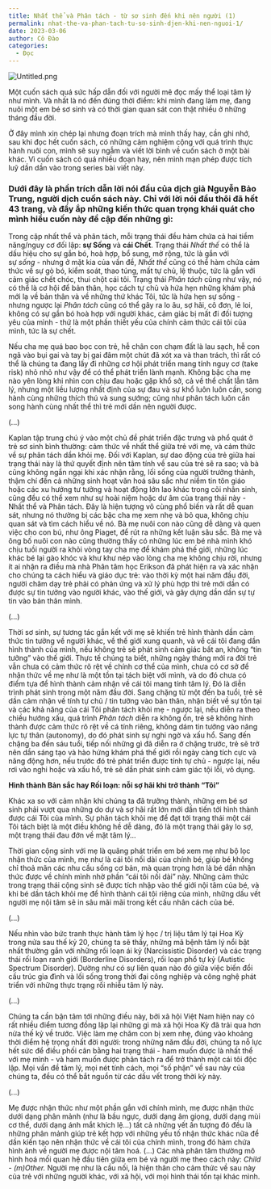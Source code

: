```yaml
---
title: Nhất thể và Phân tách - từ sơ sinh đến khi nên người (1)
permalink: nhat-the-va-phan-tach-tu-so-sinh-djen-khi-nen-nguoi-1/
date: 2023-03-06
author: Cô Đào
categories:
  - Đọc
---
```


![Untitled.png](/images/b857f7c4-8aa8-44c6-8cc9-1b18ae120778/Untitled.png)


Một cuốn sách quá sức hấp dẫn đối với người mê đọc mấy thể loại tâm lý như mình. Và nhất là nó đến đúng thời điểm: khi mình đang làm mẹ, đang nuôi một em bé sơ sinh và có thời gian quan sát con thật nhiều ở những tháng đầu đời.


Ở đây mình xin chép lại nhưng đoạn trích mà mình thấy hay, cần ghi nhớ, sau khi đọc hết cuốn sách, có những cảm nghiệm cộng với quá trình thực hành nuôi con, mình sẽ suy ngẫm và viết lời bình về cuốn sách ở một bài khác. Vì cuốn sách có quá nhiều đoạn hay, nên mình mạn phép được tích luỹ dần dần vào trong series bài viết này.


### **Dưới đây là phần trích dẫn lời nói đầu của dịch giả Nguyễn Bảo Trung, người dịch cuốn sách này. Chỉ với lời nói đầu thôi đã hết 43 trang, và đầy ắp những kiến thức quan trọng khái quát cho mình hiểu cuốn này đề cập đến những gì:**


Trong cặp nhất thể và phân tách, mỗi trạng thái đều hàm chứa cả hai tiềm năng/nguy cơ đối lập: **sự Sống** và **cái Chết**. Trạng thái _Nhất thế_ có thể là dấu hiệu cho sự gắn bó, hoà hợp, bổ sung, mở rộng, tức là gắn với sự _sống_ - nhưng ở mặt kia của vấn đề, _Nhất thể_ cũng có thể hàm chứa cảm thức về sự gò bó, kiểm soát, thao túng, mất tự chủ, lệ thuộc, tức là gắn với cảm giác chết chóc, thui chột cái tôi. Trạng thái _Phân tách_ cũng như vậy, nó có thể là cơ hội để bản thân, học cách tự chủ và hứa hẹn những khám phá mới lạ về bản thân và về những thứ khác Tôi, tức là hứa hẹn sự sống - nhưng ngược lại _Phân tách_ cũng có thể gây ra lo âu, sợ hãi, cô đơn, lẻ loi, không có sự gắn bó hoà hợp với người khác, cảm giác bị mất đi đối tượng yêu của mình - thứ là một phần thiết yếu của chính cảm thức cái tôi của mình, tức là sự chết.


Nếu cha mẹ quá bao bọc con trẻ, hễ chân con chạm đất là lau sạch, hễ con ngã vào bụi gai và tay bị gai đâm một chút đã xót xa và than trách, thì rất có thể là chúng ta đang lấy đi những cơ hội phát triển mang tính nguy cơ (take risk) nhỏ nhỏ như vậy để có thể phát triển lành mạnh. Không bậc cha mẹ nào yên lòng khi nhìn con chịu đau hoặc gặp khổ sở, cả về thể chất lẫn tâm lý, nhưng một liều lượng nhất định của sự đau và sự khổ luôn luôn cần, song hành cùng những thích thú và sung sướng; cũng như phân tách luôn cần song hành cùng nhất thể thì trẻ mới dần nên người được.


(…)


Kaplan tập trung chú ý vào một chủ đề phát triển đặc trưng và phổ quát ở trẻ sơ sinh bình thường: cảm thức về nhất thể giữa trẻ với mẹ, và cảm thức về sự phân tách dần khỏi mẹ. Đối với Kaplan, sự dao động của trẻ giữa hai trạng thái này là thứ quyết định nên tâm tính về sau của trẻ sẽ ra sao; và bà cũng không ngần ngại khi xác nhận rằng, lối sống của người trưởng thành, thậm chí đến cả những sinh hoạt văn hoá sâu sắc như niềm tin tôn giáo hoặc các xu hướng tư tưởng và hoạt động lớn lao khác trong cõi nhân sinh, cũng đều có thể xem như sự hoài niệm hoặc dư âm của trạng thái này - Nhất thể và Phân tách. Đây là hiện tượng vô cùng phổ biến và rất dễ quan sát, nhưng nó thường bị các bậc cha mẹ xem nhẹ và bỏ qua, không chịu quan sát và tìm cách hiểu về nó. Bà mẹ nuôi con nào cũng dễ dàng và quen việc cho con bú, như ông Piaget, để rút ra những kết luận sâu sắc. Bà mẹ và ông bố nuôi con nào cũng thường thấy có những lúc em bé nhà mình khó chịu tuồi người ra khỏi vòng tay cha mẹ để khám phá thế giới, những lúc khác bé lại gào khóc và khư khư nép vào lòng cha mẹ không chịu rời, nhưng ít ai nhận ra điều mà nhà Phân tâm học Erikson đã phát hiện ra và xác nhận cho chúng ta cách hiểu và giáo dục trẻ: vào thời kỳ một hai năm đầu đời, người chăm dạy trẻ phải có phản ứng và xử lý phù hợp thì trẻ mới dần có được sự tin tưởng vào người khác, vào thế giới, và gây dựng dần dần sự tự tin vào bản thân mình.


(…)


Thời sơ sinh, sự tương tác gắn kết với mẹ sẽ khiến trẻ hình thành dần cảm thức tin tưởng về người khác, về thế giới xung quanh, và về cái tôi đang dần hình thành của mình, nếu không trẻ sẽ phát sinh cảm giác bất an, không “tin tưởng” vào thế giới. Thực tế chúng ta biết, những ngày tháng mới ra đời trẻ vẫn chưa có cảm thức rõ rệt về chính cơ thể của mình, chưa có cơ sở để nhận thức về mẹ như là một tồn tại tách biệt với mình, và do đó chưa có điểm tựa để hình thành cảm nhận về cái tôi mang tính tâm lý. Đó là diễn trình phát sinh trong một năm đầu đời. Sang chặng từ một đến ba tuổi, trẻ sẽ dần cảm nhận về tính tự chủ / tin tưởng vào bản thân, nhận biết về sự tồn tại và các khả năng của cái Tôi phân tách khỏi mẹ - ngược lại, nếu diễn ra theo chiều hướng xấu, quá trình _Phân tách_ diễn ra không ổn, trẻ sẽ không hình thành được cảm thức rõ rệt về cá tính riêng, không dám tin tưởng vào năng lực tự thân (autonomy), do đó phát sinh sự nghi ngờ và xấu hổ. Sang đến chặng ba đến sáu tuổi, tiếp nối những gì đã diễn ra ở chặng trước, trẻ sẽ trở nên dần sáng tạo và hào hứng khám phá thế giới rồi ngày càng tích cực và năng động hơn, nếu trước đó trẻ phát triển được tính tự chủ - ngược lại, nếu rơi vào nghi hoặc và xấu hổ, trẻ sẽ dần phát sinh cảm giác tội lỗi, vô dụng.


**Hình thành Bản sắc hay Rối loạn: nỗi sợ hãi khi trở thành “Tôi”**


Khác xa so với cảm nhận khi chúng ta đã trưởng thành, những em bé sơ sinh phải vượt qua những do dự và sợ hãi rất lớn mới dần tiến tới hình thành được cái Tôi của mình. Sự phân tách khỏi mẹ để đạt tới trạng thái một cái Tôi tách biệt là một điều không hề dễ dàng, đó là một trạng thái gây lo sợ, một trạng thái đau đớn về mặt tâm lý…


Thời gian cộng sinh với mẹ là quãng phát triển em bé xem mẹ như bộ lọc nhận thức của mình, mẹ như là cái tôi nối dài của chính bé, giúp bé không chỉ thoả mãn các nhu cầu sống cơ bản, mà quan trọng hơn là bé dần nhận thức được về chính mình nhờ phần “cái tôi nối dài” này. Những cảm thức trong trạng thái cộng sinh sẽ được tích nhập vào thế giới nội tâm của bé, và khi bé dần tách khỏi mẹ để hình thành cái tôi riêng của mình, những dấu vết người mẹ nội tâm sẽ in sâu mãi mãi trong kết cấu nhân cách của bé.


(…)


Nếu nhìn vào bức tranh thực hành tâm lý học / trị liệu tâm lý tại Hoa Kỳ trong nửa sau thế kỷ 20, chúng ta sẽ thấy, những mã bệnh tâm lý nổi bật nhất thường gắn với những rối loạn ái kỷ (Narcissistic Disorder) và các trạng thái rối loạn ranh giới (Borderline Disorders), rối loạn phổ tự kỷ (Autistic Spectrum Disorder). Dường như có sự liên quan nào đó giữa việc biến đổi cấu trúc gia đình và lối sống trong thời đại công nghiệp và công nghệ phát triển với những thực trạng rối nhiễu tâm lý này.


(…)


Chúng ta cần bận tâm tới những điều này, bởi xã hội Việt Nam hiện nay có rất nhiều điểm tương đồng lặp lại những gì mà xã hội Hoa Kỳ đã trải qua hơn nửa thế kỷ về trước. Việc làm mẹ chăm con bị xem nhẹ, đúng vào khoảng thời điểm hệ trọng nhất đời người: trong những năm đầu đời, chúng ta nỗ lực hết sức để điều phối cân bằng hai trạng thái - ham muốn được là nhất thể với mẹ mình - và ham muốn được phân tách ra để trở thành một cái tôi độc lập. Mọi vấn đề tâm lý, mọi nét tính cách, mọi “số phận” về sau này của chúng ta, đều có thể bắt nguồn từ các dấu vết trong thời kỳ này.


(…)


Mẹ được nhận thức như một phần gắn với chính mình, mẹ được nhận thức dưới dạng phân mảnh (như là bầu ngực, dưới dạng âm giọng, dưới dạng mùi cơ thể, dưới dạng ánh mắt khích lệ…) tất cả những vết ấn tượng đó đều là những phân mảnh giúp trẻ kết hợp với những yếu tố nhận thức khác nữa để dần kiến tạo nên nhận thức về cái tôi của chính mình, trong đó hàm chứa hình ảnh về người mẹ được nội tâm hoá. (…) Các nhà phân tâm thường mô hình hoá mối quan hệ đầu tiên giữa em bé và người mẹ theo cách này: _Child - (m)Other._ Người mẹ như là cầu nối, là hiện thân cho cảm thức về sau này của trẻ với những người khác, với xã hội, với mọi hình thái tồn tại khác mình.

